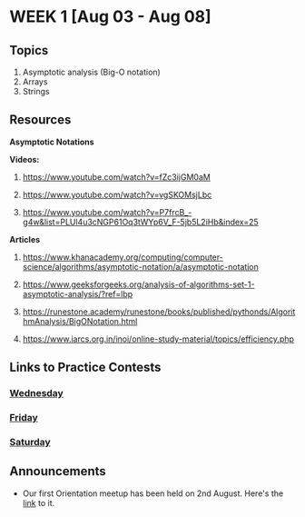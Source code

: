# WEEK 1 [Aug 03 - Aug 08]

## Topics

1. Asymptotic analysis (Big-O notation)
2. Arrays
3. Strings

## Resources

**Asymptotic Notations**

**Videos:** 

1. https://www.youtube.com/watch?v=fZc3ijGM0aM

2. https://www.youtube.com/watch?v=vgSKOMsjLbc

3. https://www.youtube.com/watch?v=P7frcB_-g4w&list=PLUl4u3cNGP61Oq3tWYp6V_F-5jb5L2iHb&index=25

**Articles**

1. https://www.khanacademy.org/computing/computer-science/algorithms/asymptotic-notation/a/asymptotic-notation

2. https://www.geeksforgeeks.org/analysis-of-algorithms-set-1-asymptotic-analysis/?ref=lbp

3. https://runestone.academy/runestone/books/published/pythonds/AlgorithmAnalysis/BigONotation.html

4. https://www.iarcs.org.in/inoi/online-study-material/topics/efficiency.php

## Links to Practice Contests

### [Wednesday](#)

### [Friday](#)

### [Saturday](#)

## Announcements

- Our first Orientation meetup has been held on 2nd August. Here's the [link](https://meet.google.com/yeg-jnke-qnb)
  to it.
